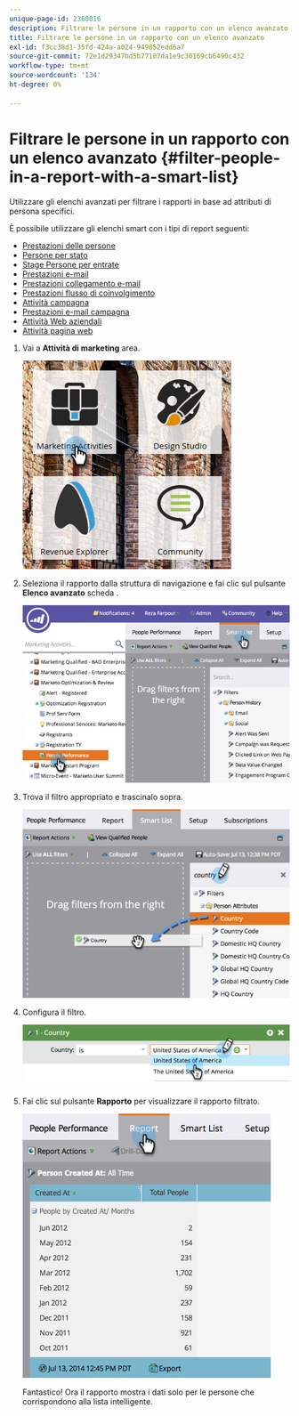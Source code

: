 ```yaml
---
unique-page-id: 2360016
description: Filtrare le persone in un rapporto con un elenco avanzato - Documenti Marketo - Documentazione del prodotto
title: Filtrare le persone in un rapporto con un elenco avanzato
exl-id: f3cc38d1-35fd-424a-a024-949852edd6a7
source-git-commit: 72e1d29347bd5b77107da1e9c30169cb6490c432
workflow-type: tm+mt
source-wordcount: '134'
ht-degree: 0%

---
```


# Filtrare le persone in un rapporto con un elenco avanzato {#filter-people-in-a-report-with-a-smart-list}

Utilizzare gli elenchi avanzati per filtrare i rapporti in base ad attributi di persona specifici.

È possibile utilizzare gli elenchi smart con i tipi di report seguenti:

* [Prestazioni delle persone](/help/marketo/product-docs/reporting/basic-reporting/report-types/people-performance-report.md)
* [Persone per stato](/help/marketo/product-docs/reporting/basic-reporting/report-types/people-by-status-report.md)
* [Stage Persone per entrate](/help/marketo/product-docs/reporting/revenue-cycle-analytics/revenue-tools/people-by-revenue-stage-report.md)
* [Prestazioni e-mail](/help/marketo/product-docs/email-marketing/email-programs/email-program-data/email-performance-report.md)
* [Prestazioni collegamento e-mail](/help/marketo/product-docs/email-marketing/email-programs/email-program-data/email-link-performance-report.md)
* [Prestazioni flusso di coinvolgimento](/help/marketo/product-docs/email-marketing/drip-nurturing/reports-and-notifications/engagement-stream-performance-report.md)
* [Attività campagna](/help/marketo/product-docs/reporting/basic-reporting/report-types/campaign-activity-report.md)
* [Prestazioni e-mail campagna](/help/marketo/product-docs/reporting/basic-reporting/report-types/campaign-email-performance-report.md)
* [Attività Web aziendali](/help/marketo/product-docs/reporting/basic-reporting/report-types/company-web-activity-report.md)
* [Attività pagina web](/help/marketo/product-docs/reporting/basic-reporting/report-types/web-page-activity-report.md)

1. Vai a **Attività di marketing** area.

   ![](assets/image2017-3-27-11-3a31-3a2.png)

1. Seleziona il rapporto dalla struttura di navigazione e fai clic sul pulsante **Elenco avanzato** scheda .

   ![](assets/image2017-3-27-14-3a12-3a53.png)

1. Trova il filtro appropriato e trascinalo sopra.

   ![](assets/image2017-3-27-14-3a13-3a46.png)

1. Configura il filtro.

   ![](assets/image2014-9-16-12-3a35-3a50.png)

1. Fai clic sul pulsante **Rapporto** per visualizzare il rapporto filtrato.

   ![](assets/image2017-3-27-14-3a14-3a16.png)

   Fantastico! Ora il rapporto mostra i dati solo per le persone che corrispondono alla lista intelligente.
